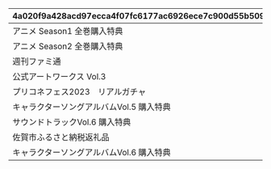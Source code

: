 |4a020f9a428acd97ecca4f07fc6177ac6926ece7c900d55b50913ac353d37eb2|fa4d2bcdbf1045464289e2c7f2f5b19b4a03566185d10fc1510866a5fa9b3995|3bd300fe488ad440528ead12e86618ba1e1ae15bab3b4dcadda8cbd5c9b72cc7|86cf927a67bb1e507de51dae0dab658577aeaa1e629174fec3efc59cb9ae8a1f|fc249d2479c7779e42e1ef11eb3dcf198e4a470cefc2e9f2d5a63c04bd137cab|de35009e1209780138389f0c27225399f3428b6f65b30a680b2ef48d99ea7a1f|04644a9aaaa69b9787914e1a10e288b7ec2b41d8f848ad77ecb5f852cabf38d3|06eec92ecc2d265c737dbbf94b06c222de212ff6c70a1882d712a9680386ba1c|28c63ae211fd91fbe2c73a480681c28de3539e413281ff3b3246d36b5d11f937|2cec42e069d04535051306c48a0bfe11483031615d8375e6f2adc41d0a8a6330|
| --- | --- | --- | --- | --- | --- | --- | --- | --- | --- |
|アニメ Season1 全巻購入特典|10103|10104|0|10101|101|2030/05/15 4:59:59|10102|2020-11-05 12:00:00|0|
|アニメ Season2 全巻購入特典|10203|0|0|10201|102|2030/12/31 23:59:59|10202|2022-05-16 00:00:00|0|
|週刊ファミ通|0|0|0|0|201|2022/05/19 23:59:59|0|2021-05-19 00:00:00|0|
|公式アートワークス Vol.3|0|0|0|0|202|2030/07/30 23:59:59|0|2021-07-30 00:00:00|0|
|プリコネフェス2023　リアルガチャ|0|0|0|0|203|2024/01/31 23:59:59|0|2023-01-15 15:00:00|0|
|キャラクターソングアルバムVol.5 購入特典|0|0|0|0|204|2025/02/13 23:59:59|0|2024-02-14 00:00:00|0|
|サウンドトラックVol.6 購入特典|0|0|0|0|205|2025/02/13 23:59:59|0|2024-02-14 00:00:00|0|
|佐賀市ふるさと納税返礼品|0|0|0|0|206|2030/12/31 23:59:59|0|2024-11-29 12:00:00|0|
|キャラクターソングアルバムVol.6 購入特典|0|0|0|0|207|2026/02/11 23:59:59|0|2025-02-10 12:00:00|0|